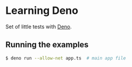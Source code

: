# Learning Deno

Set of little tests with [Deno](https://deno.land/).

## Running the examples

```bash
$ deno run --allow-net app.ts  # main app file
```
